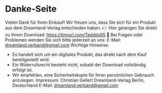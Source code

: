 # Danke-Seite

Vielen Dank für Ihren Einkauf!
Wir freuen uns, dass Sie sich für ein Produkt aus dem Dreamland-Verlag entschieden haben.
👉 Hier gelangen Sie direkt zu Ihrem Download:
https://tinyurl.com/Tedddy65
📩 Bei Fragen oder Problemen wenden Sie sich bitte jederzeit an uns:
E-Mail: dreamland.verband@gmail.com
Wichtige Hinweise:
- Es handelt sich um ein digitales Produkt, das direkt nach dem Kauf bereitgestellt wird.
- Ein Widerrufsrecht besteht nicht, sobald der Download vollständig erfolgt ist.
- Wir empfehlen, eine Sicherheitskopie für Ihren persönlichen Gebrauch anzulegen.
Impressum:
Christian Gellert
Dreamland-Verlag
Berlin, Deutschland
E-Mail: dreamland.verband@gmail.com

